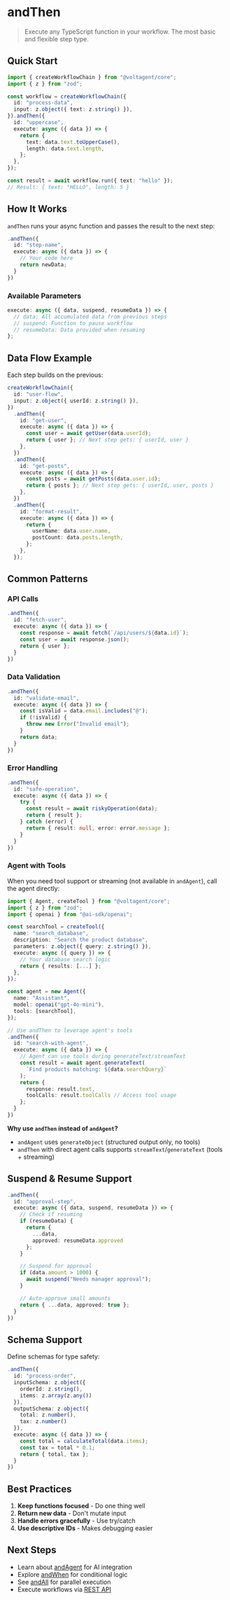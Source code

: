 # andThen

> Execute any TypeScript function in your workflow. The most basic and flexible step type.

## Quick Start

```typescript
import { createWorkflowChain } from "@voltagent/core";
import { z } from "zod";

const workflow = createWorkflowChain({
  id: "process-data",
  input: z.object({ text: z.string() }),
}).andThen({
  id: "uppercase",
  execute: async ({ data }) => {
    return {
      text: data.text.toUpperCase(),
      length: data.text.length,
    };
  },
});

const result = await workflow.run({ text: "hello" });
// Result: { text: "HELLO", length: 5 }
```

## How It Works

`andThen` runs your async function and passes the result to the next step:

```typescript
.andThen({
  id: "step-name",
  execute: async ({ data }) => {
    // Your code here
    return newData;
  }
})
```

### Available Parameters

```typescript
execute: async ({ data, suspend, resumeData }) => {
  // data: All accumulated data from previous steps
  // suspend: Function to pause workflow
  // resumeData: Data provided when resuming
};
```

## Data Flow Example

Each step builds on the previous:

```typescript
createWorkflowChain({
  id: "user-flow",
  input: z.object({ userId: z.string() }),
})
  .andThen({
    id: "get-user",
    execute: async ({ data }) => {
      const user = await getUser(data.userId);
      return { user }; // Next step gets: { userId, user }
    },
  })
  .andThen({
    id: "get-posts",
    execute: async ({ data }) => {
      const posts = await getPosts(data.user.id);
      return { posts }; // Next step gets: { userId, user, posts }
    },
  })
  .andThen({
    id: "format-result",
    execute: async ({ data }) => {
      return {
        userName: data.user.name,
        postCount: data.posts.length,
      };
    },
  });
```

## Common Patterns

### API Calls

```typescript
.andThen({
  id: "fetch-user",
  execute: async ({ data }) => {
    const response = await fetch(`/api/users/${data.id}`);
    const user = await response.json();
    return { user };
  }
})
```

### Data Validation

```typescript
.andThen({
  id: "validate-email",
  execute: async ({ data }) => {
    const isValid = data.email.includes("@");
    if (!isValid) {
      throw new Error("Invalid email");
    }
    return data;
  }
})
```

### Error Handling

```typescript
.andThen({
  id: "safe-operation",
  execute: async ({ data }) => {
    try {
      const result = await riskyOperation(data);
      return { result };
    } catch (error) {
      return { result: null, error: error.message };
    }
  }
})
```

### Agent with Tools

When you need tool support or streaming (not available in `andAgent`), call the agent directly:

```typescript
import { Agent, createTool } from "@voltagent/core";
import { z } from "zod";
import { openai } from "@ai-sdk/openai";

const searchTool = createTool({
  name: "search_database",
  description: "Search the product database",
  parameters: z.object({ query: z.string() }),
  execute: async ({ query }) => {
    // Your database search logic
    return { results: [...] };
  },
});

const agent = new Agent({
  name: "Assistant",
  model: openai("gpt-4o-mini"),
  tools: [searchTool],
});

// Use andThen to leverage agent's tools
.andThen({
  id: "search-with-agent",
  execute: async ({ data }) => {
    // Agent can use tools during generateText/streamText
    const result = await agent.generateText(
      `Find products matching: ${data.searchQuery}`
    );
    return {
      response: result.text,
      toolCalls: result.toolCalls // Access tool usage
    };
  }
})
```

**Why use `andThen` instead of `andAgent`?**

- `andAgent` uses `generateObject` (structured output only, no tools)
- `andThen` with direct agent calls supports `streamText`/`generateText` (tools + streaming)

## Suspend & Resume Support

```typescript
.andThen({
  id: "approval-step",
  execute: async ({ data, suspend, resumeData }) => {
    // Check if resuming
    if (resumeData) {
      return {
        ...data,
        approved: resumeData.approved
      };
    }

    // Suspend for approval
    if (data.amount > 1000) {
      await suspend("Needs manager approval");
    }

    // Auto-approve small amounts
    return { ...data, approved: true };
  }
})
```

## Schema Support

Define schemas for type safety:

```typescript
.andThen({
  id: "process-order",
  inputSchema: z.object({
    orderId: z.string(),
    items: z.array(z.any())
  }),
  outputSchema: z.object({
    total: z.number(),
    tax: z.number()
  }),
  execute: async ({ data }) => {
    const total = calculateTotal(data.items);
    const tax = total * 0.1;
    return { total, tax };
  }
})
```

## Best Practices

1. **Keep functions focused** - Do one thing well
2. **Return new data** - Don't mutate input
3. **Handle errors gracefully** - Use try/catch
4. **Use descriptive IDs** - Makes debugging easier

## Next Steps

- Learn about [andAgent](./and-agent.md) for AI integration
- Explore [andWhen](./and-when.md) for conditional logic
- See [andAll](./and-all.md) for parallel execution
- Execute workflows via [REST API](../../api/overview.md#workflow-endpoints)
